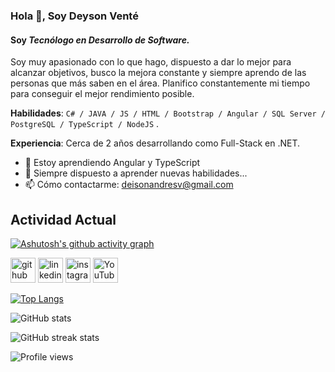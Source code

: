 ### Hola 👋, Soy **Deyson Venté**

#### Soy **_Tecnólogo en Desarrollo de Software._**

Soy muy apasionado con lo que hago, dispuesto a dar lo mejor para alcanzar objetivos, busco la mejora constante y siempre aprendo de las personas que más saben en el área. Planifico constantemente mi tiempo para conseguir el mejor rendimiento posible.

**Habilidades**: `C# / JAVA / JS / HTML / Bootstrap / Angular / SQL Server / PostgreSQL / TypeScript / NodeJS` .

**Experiencia**: Cerca de 2 años desarrollando como Full-Stack en .NET.

- 🌱 Estoy aprendiendo Angular y TypeScript
- 💬 Siempre dispuesto a aprender nuevas habilidades...
- 📫 Cómo contactarme: <deisonandresv@gmail.com>

## Actividad Actual

[![Ashutosh's github activity graph](https://github-readme-activity-graph.vercel.app/graph?username=deyson19&bg_color=02184b&color=f5f906&line=050505&point=f1efef&area=true&hide_border=true)](https://github.com/ashutosh00710/github-readme-activity-graph)


[<img src='https://cdn.jsdelivr.net/npm/simple-icons@3.0.1/icons/github.svg' alt='github' height='40'>](https://github.com/Deyson19) [<img src='https://cdn.jsdelivr.net/npm/simple-icons@3.0.1/icons/linkedin.svg' alt='linkedin' height='40'>](https://www.linkedin.com/in/deysonvente//) [<img src='https://cdn.jsdelivr.net/npm/simple-icons@3.0.1/icons/instagram.svg' alt='instagram' height='40'>](https://www.instagram.com/deyson_vente/) [<img src='https://cdn.jsdelivr.net/npm/simple-icons@3.0.1/icons/youtube.svg' alt='YouTube' height='40'>](https://www.youtube.com/channel/UC3pc9SwxmLhtc--e_O1Psmg)

[![Top Langs](https://github-readme-stats.vercel.app/api/top-langs/?username=Deyson19)](https://github.com/anuraghazra/github-readme-stats)

![GitHub stats](https://github-readme-stats.vercel.app/api?username=Deyson19&show_icons=true)

![GitHub streak stats](https://github-readme-streak-stats.herokuapp.com/?user=Deyson19)

![Profile views](https://komarev.com/ghpvc/?username=Deyson19&color=green)
